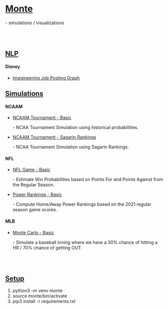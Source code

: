 # <b><u>Monte</b></u>

<p>
  - simulations / visualizations
</p>

<br />
<br />

## <b><u>NLP</u></b>

#### <b>Disney</b>
- [Imagineering Job Posting Graph](https://github.com/dpasse/monte/blob/main/workspace/disney/graph.ipynb)<br/>

## <b><u>Simulations</u></b>

#### <b>NCAAM</b>

- [NCAAM Tournament - Basic](https://github.com/dpasse/monte/blob/main/workspace/ncaa/sim-tourny.ipynb)<br/><p>- NCAA Tournament Simulation using historical probabilities.</p>

- [NCAAM Tournament - Sagarin Rankings](https://github.com/dpasse/monte/blob/main/workspace/ncaa/sagarin.ipynb)<br/><p>- NCAA Tournament Simulation using Sagarin Rankings.</p>

#### <b>NFL</b>

- [NFL Game - Basic](https://github.com/dpasse/monte/blob/main/workspace/nfl/sim-game-basic.ipynb)<br/><p>- Estimate Win Probabilities based on Points For and Points Against from the Regular Season.</p>
- [Power Rankings - Basic](https://github.com/dpasse/monte/blob/main/workspace/nfl/power-rankings.ipynb)<br/><p>- Compute Home/Away Power Rankings based on the 2021 regular season game scores.</p>

#### <b>MLB</b>

- [Monte Carlo - Basic](https://github.com/dpasse/monte/blob/main/workspace/mlb/monte-carlo-basic.ipynb)<br/><p>- Simulate a baseball inning where we have a 30% chance of hitting a HR / 70% chance of getting OUT.</p>

<br />
<br />

## <b><u>Setup</u></b>

1.  python3 -m venv monte
2.  source monte/bin/activate
3.  pip3 install -r requirements.txt

